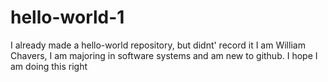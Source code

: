 # hello-world-1
I already made a hello-world repository, but didnt' record it
I am William Chavers, I am majoring in software systems and am new to github.
I hope I am doing this right
